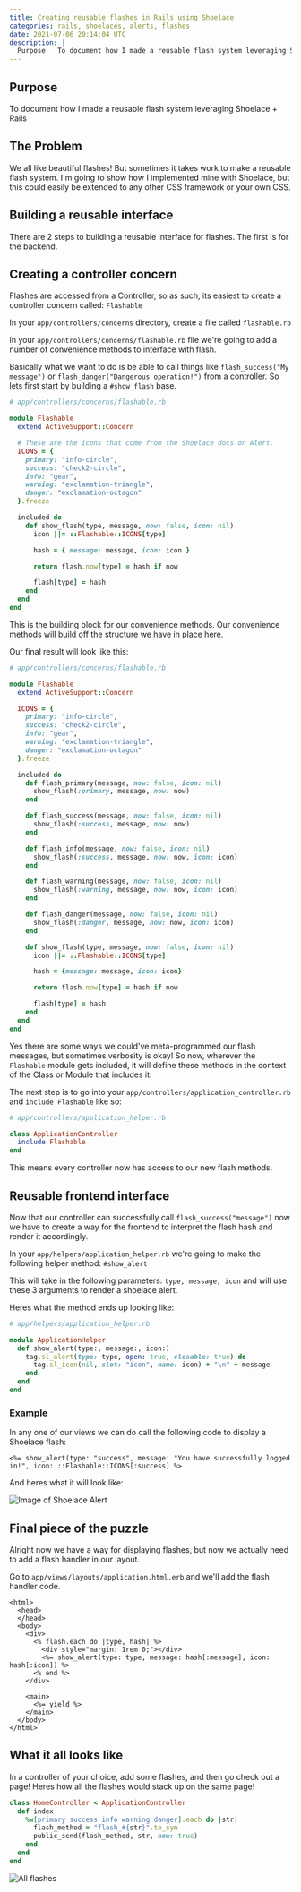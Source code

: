 ```yaml
---
title: Creating reusable flashes in Rails using Shoelace
categories: rails, shoelaces, alerts, flashes
date: 2021-07-06 20:14:04 UTC
description: |
  Purpose   To document how I made a reusable flash system leveraging Shoelace + Rails       ...
---
```


## Purpose

To document how I made a reusable flash system leveraging Shoelace + Rails

## The Problem

We all like beautiful flashes! But sometimes it takes work to make a reusable flash system. I'm going to show how I implemented mine with Shoelace, but this could easily be extended to any other CSS framework or your own CSS.

## Building a reusable interface

There are 2 steps to building a reusable interface for flashes. The first is for the backend.

## Creating a controller concern

Flashes are accessed from a Controller, so as such, its easiest to create a controller concern called: `Flashable`

In your `app/controllers/concerns` directory, create a file called `flashable.rb`

In your `app/controllers/concerns/flashable.rb` file we're going to add a number of convenience methods to interface with flash.

Basically what we want to do is be able to call things like `flash_success("My message")` or `flash_danger("Dangerous operation!")` from a controller. So lets first start by building a `#show_flash` base.

```rb
# app/controllers/concerns/flashable.rb

module Flashable
  extend ActiveSupport::Concern

  # These are the icons that come from the Shoelace docs on Alert.
  ICONS = {
    primary: "info-circle",
    success: "check2-circle",
    info: "gear",
    warning: "exclamation-triangle",
    danger: "exclamation-octagon"
  }.freeze

  included do
    def show_flash(type, message, now: false, icon: nil)
      icon ||= ::Flashable::ICONS[type]

      hash = { message: message, icon: icon }

      return flash.now[type] = hash if now

      flash[type] = hash
    end
  end
end
```

This is the building block for our convenience methods. Our convenience methods will build off the structure we have in place here.

Our final result will look like this:

```rb
# app/controllers/concerns/flashable.rb

module Flashable
  extend ActiveSupport::Concern

  ICONS = {
    primary: "info-circle",
    success: "check2-circle",
    info: "gear",
    warning: "exclamation-triangle",
    danger: "exclamation-octagon"
  }.freeze

  included do
    def flash_primary(message, now: false, icon: nil)
      show_flash(:primary, message, now: now)
    end

    def flash_success(message, now: false, icon: nil)
      show_flash(:success, message, now: now)
    end

    def flash_info(message, now: false, icon: nil)
      show_flash(:success, message, now: now, icon: icon)
    end

    def flash_warning(message, now: false, icon: nil)
      show_flash(:warning, message, now: now, icon: icon)
    end

    def flash_danger(message, now: false, icon: nil)
      show_flash(:danger, message, now: now, icon: icon)
    end

    def show_flash(type, message, now: false, icon: nil)
      icon ||= ::Flashable::ICONS[type]

      hash = {message: message, icon: icon}

      return flash.now[type] = hash if now

      flash[type] = hash
    end
  end
end

```

Yes there are some ways we could've meta-programmed our flash messages, but sometimes verbosity is okay! So now, wherever the `Flashable` module gets included, it will define these methods in the context of the Class or Module that includes it.

The next step is to go into your `app/controllers/application_controller.rb` and `include Flashable` like so:

```rb
# app/controllers/application_helper.rb

class ApplicationController
  include Flashable
end
```

This means every controller now has access to our new flash methods.

## Reusable frontend interface

Now that our controller can successfully call `flash_success("message")` now we have to create a way for the frontend to interpret the flash hash and render it accordingly.

In your `app/helpers/application_helper.rb` we're going to make the following helper method: `#show_alert`

This will take in the following parameters: `type, message, icon` and will use these 3 arguments to render a shoelace alert.

Heres what the method ends up looking like:

```rb
# app/helpers/application_helper.rb

module ApplicationHelper
  def show_alert(type:, message:, icon:)
    tag.sl_alert(type: type, open: true, closable: true) do
      tag.sl_icon(nil, slot: "icon", name: icon) + "\n" + message
    end
  end
end
```

### Example

In any one of our views we can do call the following code to display a Shoelace flash:

```erb
<%= show_alert(type: "success", message: "You have successfully logged in!", icon: ::Flashable::ICONS[:success] %>
```

And heres what it will look like:

![Image of Shoelace Alert](https://dev-to-uploads.s3.amazonaws.com/uploads/articles/xcf8n7rbxrpsbg7c524n.png)


## Final piece of the puzzle

Alright now we have a way for displaying flashes, but now we actually need to add a flash handler in our layout.

Go to `app/views/layouts/application.html.erb` and we'll add the flash handler code.

```erb
<html>
  <head>
  </head>
  <body>
    <div>
      <% flash.each do |type, hash| %>
        <div style="margin: 1rem 0;"></div>
        <%= show_alert(type: type, message: hash[:message], icon: hash[:icon]) %>
      <% end %>
    </div>

    <main>
      <%= yield %>
    </main>
  </body>
</html>
```

## What it all looks like

In a controller of your choice, add some flashes, and then go check out a page! Heres how all the flashes would stack up on the same page!

```rb
class HomeController < ApplicationController
  def index
    %w[primary success info warning danger].each do |str|
      flash_method = "flash_#{str}".to_sym
      public_send(flash_method, str, now: true)
    end
  end
end
```

![All flashes](https://dev-to-uploads.s3.amazonaws.com/uploads/articles/lqiovesndo27of0c2l6j.png)


